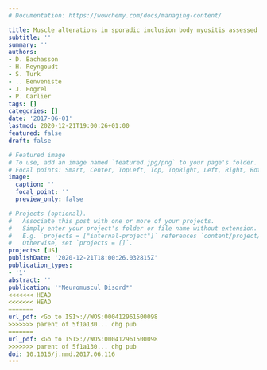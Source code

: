 ```yaml
---
# Documentation: https://wowchemy.com/docs/managing-content/

title: Muscle alterations in sporadic inclusion body myositis assessed using quantitative nuclear magnetic resonance imaging and spectroscopy, ultrasound shear-wave elastography, and relationships with muscle function
subtitle: ''
summary: ''
authors:
- D. Bachasson
- H. Reyngoudt
- S. Turk
- .. Benveniste
- J. Hogrel
- P. Carlier
tags: []
categories: []
date: '2017-06-01'
lastmod: 2020-12-21T19:00:26+01:00
featured: false
draft: false

# Featured image
# To use, add an image named `featured.jpg/png` to your page's folder.
# Focal points: Smart, Center, TopLeft, Top, TopRight, Left, Right, BottomLeft, Bottom, BottomRight.
image:
  caption: ''
  focal_point: ''
  preview_only: false

# Projects (optional).
#   Associate this post with one or more of your projects.
#   Simply enter your project's folder or file name without extension.
#   E.g. `projects = ["internal-project"]` references `content/project/deep-learning/index.md`.
#   Otherwise, set `projects = []`.
projects: [US]
publishDate: '2020-12-21T18:00:26.032815Z'
publication_types:
- '1'
abstract: ''
publication: '*Neuromuscul Disord*'
<<<<<<< HEAD
<<<<<<< HEAD
=======
url_pdf: <Go to ISI>://WOS:000412961500098
>>>>>>> parent of 5f1a130... chg pub
=======
url_pdf: <Go to ISI>://WOS:000412961500098
>>>>>>> parent of 5f1a130... chg pub
doi: 10.1016/j.nmd.2017.06.116
---
```

